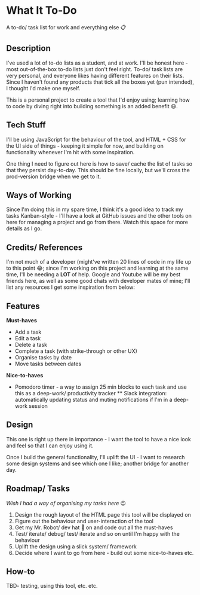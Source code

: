 # What It To-Do
A to-do/ task list for work and everything else 📋
 
 ## Description
 I've used a lot of to-do lists as a student, and at work. I'll be honest here - most out-of-the-box to-do lists just don't feel right. To-do/ task lists are very personal, and everyone likes having different features on their lists. Since I haven't found any products that tick all the boxes yet (pun intended), I thought I'd make one myself. 
 
 This is a personal project to create a tool that I'd enjoy using; learning how to code by diving right into building something is an added benefit 😃. 
 
 ## Tech Stuff
 I'll be using JavaScript for the behaviour of the tool, and HTML + CSS for the UI side of things - keeping it simple for now, and building on functionality whenever I'm hit with some inspiration. 
 
 One thing I need to figure out here is how to save/ cache the list of tasks so that they persist day-to-day. This should be fine locally, but we'll cross the prod-version bridge when we get to it.
 
 ## Ways of Working
 Since I'm doing this in my spare time, I think it's a good idea to track my tasks Kanban-style - I'll have a look at GitHub issues and the other tools on here for managing a project and go from there. Watch this space for more details as I go. 
 
 ## Credits/ References
 I'm not much of a developer (might've written 20 lines of code in my life up to this point 😂; since I'm working on this project and learning at the same time, I'll be needing a <b> LOT </b> of help. Google and Youtube will be my best friends here, as well as some good chats with developer mates of mine; I'll list any resources I get some inspiration from below: 
 
 ## Features
<b> Must-haves </b>
* Add a task
* Edit a task
* Delete a task
* Complete a task (with strike-through or other UX)
* Organise tasks by date
* Move tasks between dates

<b> Nice-to-haves </b>
* Pomodoro timer - a way to assign 25 min blocks to each task and use this as a deep-work/ productivity tracker
** Slack integration: automatically updating status and muting notifications if I'm in a deep-work session

 ## Design
 This one is right up there in importance - I want the tool to have a nice look and feel so that I can enjoy using it. 
 
 Once I build the general functionality, I'll uplift the UI - I want to research some design systems and see which one I like; another bridge for another day. 
 
 ## Roadmap/ Tasks
 *Wish I had a way of organising my tasks here* 😉
 
 1. Design the rough layout of the HTML page this tool will be displayed on
 2. Figure out the behaviour and user-interaction of the tool
 3. Get my Mr. Robot/ dev hat 🎩 on and code out all the must-haves
 4. Test/ iterate/ debug/ test/ iterate and so on until I'm happy with the behaviour
 5. Uplift the design using a slick system/ framework 
 6. Decide where I want to go from here - build out some nice-to-haves etc.
 
 
 ## How-to
 TBD- testing, using this tool, etc. etc.
